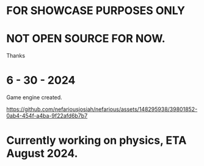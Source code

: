 # FOR SHOWCASE PURPOSES ONLY

# **NOT OPEN SOURCE FOR NOW.**
Thanks


# 6 - 30 - 2024


Game engine created.


https://github.com/nefariousjosiah/nefarious/assets/148295938/39801852-0ab4-454f-a4ba-9f22afd6b7b7


# Currently working on physics, ETA August 2024.

